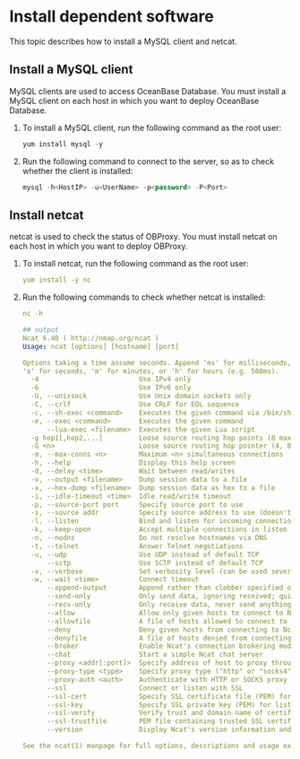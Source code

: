 Install dependent software 
===============================================

This topic describes how to install a MySQL client and netcat. 

Install a MySQL client 
-------------------------------------------

MySQL clients are used to access OceanBase Database. You must install a MySQL client on each host in which you want to deploy OceanBase Database. 

1. To install a MySQL client, run the following command as the root user: 

   ```sql
   yum install mysql -y
   ```

   

2. Run the following command to connect to the server, so as to check whether the client is installed: 

   ```sql
   mysql -h<HostIP> -u<UserName> -p<password> -P<Port>
   ```

   




Install netcat 
-----------------------------------

netcat is used to check the status of OBProxy. You must install netcat on each host in which you want to deploy OBProxy. 

1. To install netcat, run the following command as the root user: 

   ```yaml
   yum install -y nc
   ```

   

2. Run the following commands to check whether netcat is installed: 

   ```yaml
   nc -h
   
   ## output
   Ncat 6.40 ( http://nmap.org/ncat )
   Usage: ncat [options] [hostname] [port]
   
   Options taking a time assume seconds. Append 'ms' for milliseconds,
   's' for seconds, 'm' for minutes, or 'h' for hours (e.g. 500ms).
     -4                         Use IPv4 only
     -6                         Use IPv6 only
     -U, --unixsock             Use Unix domain sockets only
     -C, --crlf                 Use CRLF for EOL sequence
     -c, --sh-exec <command>    Executes the given command via /bin/sh
     -e, --exec <command>       Executes the given command
         --lua-exec <filename>  Executes the given Lua script
     -g hop1[,hop2,...]         Loose source routing hop points (8 max)
     -G <n>                     Loose source routing hop pointer (4, 8, 12, ...)
     -m, --max-conns <n>        Maximum <n> simultaneous connections
     -h, --help                 Display this help screen
     -d, --delay <time>         Wait between read/writes
     -o, --output <filename>    Dump session data to a file
     -x, --hex-dump <filename>  Dump session data as hex to a file
     -i, --idle-timeout <time>  Idle read/write timeout
     -p, --source-port port     Specify source port to use
     -s, --source addr          Specify source address to use (doesn't affect -l)
     -l, --listen               Bind and listen for incoming connections
     -k, --keep-open            Accept multiple connections in listen mode
     -n, --nodns                Do not resolve hostnames via DNS
     -t, --telnet               Answer Telnet negotiations
     -u, --udp                  Use UDP instead of default TCP
         --sctp                 Use SCTP instead of default TCP
     -v, --verbose              Set verbosity level (can be used several times)
     -w, --wait <time>          Connect timeout
         --append-output        Append rather than clobber specified output files
         --send-only            Only send data, ignoring received; quit on EOF
         --recv-only            Only receive data, never send anything
         --allow                Allow only given hosts to connect to Ncat
         --allowfile            A file of hosts allowed to connect to Ncat
         --deny                 Deny given hosts from connecting to Ncat
         --denyfile             A file of hosts denied from connecting to Ncat
         --broker               Enable Ncat's connection brokering mode
         --chat                 Start a simple Ncat chat server
         --proxy <addr[:port]>  Specify address of host to proxy through
         --proxy-type <type>    Specify proxy type ("http" or "socks4")
         --proxy-auth <auth>    Authenticate with HTTP or SOCKS proxy server
         --ssl                  Connect or listen with SSL
         --ssl-cert             Specify SSL certificate file (PEM) for listening
         --ssl-key              Specify SSL private key (PEM) for listening
         --ssl-verify           Verify trust and domain name of certificates
         --ssl-trustfile        PEM file containing trusted SSL certificates
         --version              Display Ncat's version information and exit
   
   See the ncat(1) manpage for full options, descriptions and usage examples
   ```

   


